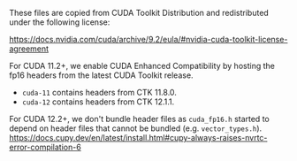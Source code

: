 These files are copied from CUDA Toolkit Distribution and redistributed under the following license:

https://docs.nvidia.com/cuda/archive/9.2/eula/#nvidia-cuda-toolkit-license-agreement

For CUDA 11.2+, we enable CUDA Enhanced Compatibility by hosting the fp16 headers from the latest
CUDA Toolkit release.

* ``cuda-11`` contains headers from CTK 11.8.0.
* ``cuda-12`` contains headers from CTK 12.1.1.

For CUDA 12.2+, we don't bundle header files as `cuda_fp16.h` started to depend
on header files that cannot be bundled (e.g. `vector_types.h`).
https://docs.cupy.dev/en/latest/install.html#cupy-always-raises-nvrtc-error-compilation-6
